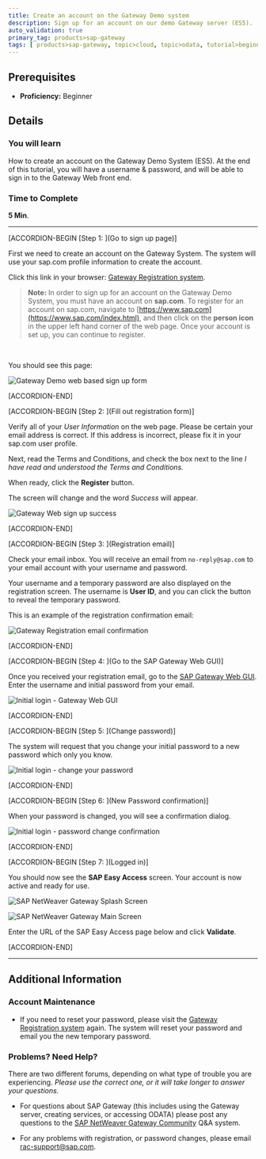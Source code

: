 ```yaml
---
title: Create an account on the Gateway Demo system
description: Sign up for an account on our demo Gateway server (ES5).
auto_validation: true
primary_tag: products>sap-gateway
tags: [ products>sap-gateway, topic>cloud, topic>odata, tutorial>beginner ]
---
```

## Prerequisites  
 - **Proficiency:** Beginner

## Details
### You will learn
How to create an account on the Gateway Demo System (ES5).  At the end of this tutorial, you will have a username & password, and will be able to sign in to the Gateway Web front end.

### Time to Complete
**5 Min**.

---

[ACCORDION-BEGIN [Step 1: ](Go to sign up page)]

First we need to create an account on the Gateway System.  The system will use your sap.com profile information to create the account.

Click this link in your browser: [Gateway Registration system](https://register.sapdevcenter.com/SUPSignForms).

> **Note:** In order to sign up for an account on the Gateway Demo System, you must have an account on **sap.com**.  To register for an account on sap.com, navigate to [https://www.sap.com](https://www.sap.com/index.html), and then click on the **person icon** in the upper left hand corner of the web page. Once your account is set up, you can continue to register.

&nbsp;

You should see this page:

![Gateway Demo web based sign up form](1.png)

[ACCORDION-END]

[ACCORDION-BEGIN [Step 2: ](Fill out registration form)]

Verify all of your *User Information* on the web page.   Please be certain your email address is correct.  If this address is incorrect, please fix it in your sap.com user profile.

Next, read the Terms and Conditions, and check the box next to the line *I have read and understood the Terms and Conditions.*

When ready, click the **Register** button.

The screen will change and the word *Success* will appear.

![Gateway Web sign up success](2b.png)

[ACCORDION-END]


[ACCORDION-BEGIN [Step 3: ](Registration email)]

Check your email inbox.  You will receive an email from `no-reply@sap.com` to your email account with your username and password.

Your username and a temporary password are also displayed on the registration screen.  The username is **User ID**, and you can click the button to reveal the temporary password.

This is an example of the registration confirmation email:

![Gateway Registration email confirmation](3.png)

[ACCORDION-END]


[ACCORDION-BEGIN [Step 4: ](Go to the SAP Gateway Web GUI)]

Once you received your registration email, go to the [SAP Gateway Web GUI](https://sapes5.sapdevcenter.com/).  Enter the username and initial password from your email.

![Initial login - Gateway Web GUI](4.png)

[ACCORDION-END]


[ACCORDION-BEGIN [Step 5: ](Change password)]

The system will request that you change your initial password to a new password which only you know.

![Initial login - change your password](5.png)

[ACCORDION-END]


[ACCORDION-BEGIN [Step 6: ](New Password confirmation)]

When your password is changed, you will see a confirmation dialog.

![Initial login - password change confirmation](6.png)

[ACCORDION-END]


[ACCORDION-BEGIN [Step 7: ](Logged in)]

You should now see the **SAP Easy Access** screen.  Your account is now active and ready for use.

![SAP NetWeaver Gateway Splash Screen](7.png)

![SAP NetWeaver Gateway Main Screen](8.png)

Enter the URL of the SAP Easy Access page below and click **Validate**.

[ACCORDION-END]

---

## Additional Information

### Account Maintenance

- If you need to reset your password, please visit the [Gateway Registration system](https://register.sapdevcenter.com/SUPSignForms) again.  The system will reset your password and email you the new temporary password.


### Problems?  Need Help?
There are two different forums, depending on what type of trouble you are experiencing.  *Please use the correct one, or it will take longer to answer your questions.*

- For questions about SAP Gateway (this includes using the Gateway server, creating services, or accessing ODATA) please post any questions to the [SAP NetWeaver Gateway Community](https://www.sap.com/community/topic/gateway.html) Q&A system.  

- For any problems with registration, or password changes, please email <rac-support@sap.com>.
